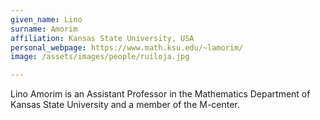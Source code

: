 ```yaml
---
given_name: Lino
surname: Amorim
affiliation: Kansas State University, USA
personal_webpage: https://www.math.ksu.edu/~lamorim/
image: /assets/images/people/ruiloja.jpg

---
```

Lino Amorim is an Assistant Professor in the Mathematics Department of Kansas State University 
and a member of the M-center.
